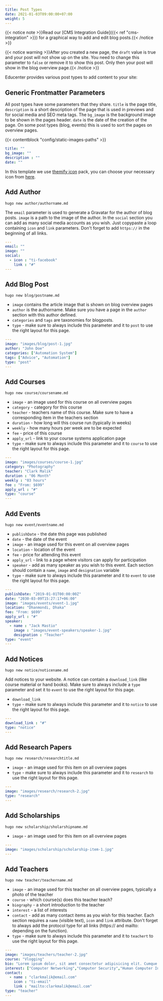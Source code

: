 ```yaml
---
title: Post Types
date: 2021-01-03T09:00:00+07:00
weight: 5
---
```


{{< notice note >}}Read our [CMS Integration Guide]({{< ref "cms-integration" >}}) for a graphical way to add and edit blog posts.{{< /notice >}}

{{< notice warning >}}After you created a new page, the `draft` value is true and your post will not show up on the site. You need to change this parameter to `false` or remove it to show this post. Only then your post will show in the blog overview page.{{< /notice >}}

Educenter provides various post types to add content to your site:

## Generic Frontmatter Parameters

All post types have some parameters that they share. `title` is the page title, `description` is a short description of the page that is used in previews and for social media and SEO meta tags. The `bg_image` is the background image to be shown in the pages header. `date` is the date of the creation of the page. On some post types (blog, events) this is used to sort the pages on overview pages.

{{< contentblock "config/static-images-paths" >}}

```yaml
title: ""
bg_image: ""
description : ""
date: ""
```

In this template we use [themify icon](https://themify.me/themify-icons) pack, you can choose your necessary icon from [here](https://themify.me/themify-icons).

## Add Author

```shell
hugo new author/authorname.md
```

The `email` parameter is used to generate a Gravatar for the author of blog posts. `image` is a path to the image of the author. In the `social` section you can add as many social media accounts as you wish. Just copypaste a loop containing `icon` and `link` parameters. Don't forget to add `https://` in the beginning of all links.

```yaml
---
email: ""
image: ""
social:
  - icon : "ti-facebook"
    link : "#"
---
```

## Add Blog Post

```shell
hugo new blog/postname.md
```

- `image` contains the article image that is shown on blog overview pages
- `author` is the authorname. Make sure you have a page in the `author` section with this author defined. 
- `categories` and `tags` are taxonomies for blogposts.
- `type` - make sure to always include this parameter and it to `post` to use the right layout for this page.

```yaml
---
image: "images/blog/post-1.jpg"
author: "John Doe"
categories: ["Automation System"]
tags: ["Advice", "Automation"]
type: "post"
---
```

## Add Courses

```shell
hugo new course/coursename.md
```

- `image` - an image used for this course on all overview pages
- `category` - category for this course
- `teacher` - teachers name of this course. Make sure to have a corresponding item in the teachers section
- `duration` - how long will this course run (typically in weeks)
- `weekly` - how many hours per week are to be expected
- `fee` - price of this course
- `apply_url` - link to your course systems application page
- `type` - make sure to always include this parameter and it to `course` to use the right layout for this page.

```yaml
---
image: "images/courses/course-1.jpg"
category: "Photography"
teacher: "Clark Malik"
duration : "06 Month"
weekly : "03 hours"
fee : "From: $699"
apply_url : "#"
type: "course"
---
```

## Add Events

```shell
hugo new event/eventname.md
```

- `publishDate` - the date this page was published
- `date` - the date of the event
- `image` - an image used for this event on all overview pages
- `location` - location of the event
- `fee` - price for attending this event
- `apply_url` - link to a page where visitors can apply for participation
- `speaker` - add as many speaker as you wish to this event. Each section should contain a `name`, `image` and `designation` variable
- `type` - make sure to always include this parameter and it to `event` to use the right layout for this page.

```yaml
---
publishDate: "2019-01-01T00:00:00Z"
date: "2030-03-09T15:27:17+06:00"
image: "images/events/event-1.jpg"
location: "Dhanmondi, Dhaka"
fee: "From: $699"
apply_url : "#"
speaker:
  - name : "Jack Mastio"
    image : "images/event-speakers/speaker-1.jpg"
    designation : "Teacher"
type: "event"
---
```

## Add Notices

```shell
hugo new notice/noticename.md
```

Add notices to your website. A notice can contain a `download_link` (like course material or hand books). Make sure to always include a `type` parameter and set it to `event` to use the right layout for this page.

- `download_link`
- `type` - make sure to always include this parameter and it to `notice` to use the right layout for this page.

```yaml
---
download_link : "#"
type: "notice"
---
```

## Add Research Papers

```shell
hugo new research/researchtitle.md
```

- `image` - an image used for this item on all overview pages
- `type` - make sure to always include this parameter and it to `research` to use the right layout for this page.

```yaml
---
image: "images/research/research-2.jpg"
type: "research"
---
```

## Add Scholarships

```shell
hugo new scholarship/sholarshipname.md
```
- `image` - an image used for this item on all overview pages

```yaml
---
image: "images/scholarship/scholarship-item-1.jpg"
---
```

## Add Teachers

```shell
hugo new teacher/teachername.md
```

- `image` - an image used for this teacher on all overview pages, typically a photo of the teacher
- `course` - which course(s) does this teacher teach?
- `biography` - a short introduction to the teacher
- `interest` - a list of interests
- `contact` - add as many contact items as you wish for this teacher. Each section requires a `name` (visible text), `icon` and `link` attribute. Don't forget to always add the protocol type for all links (https:// and mailto: depending on the function).
- `type` - make sure to always include this parameter and it to `teachert` to use the right layout for this page.

```yaml
---
image: "images/teachers/teacher-2.jpg"
course: "Vlogging"
bio: "Lorem ipsum dolor, sit amet consectetur adipisicing elit. Cumque accusamus tenetur ea harum delectus ab consequatur excepturi, odit qui in quo quia voluptate nam optio, culpa aspernatur. Error placeat iusto officia voluptas quae."
interest: ["Computer Networking","Computer Security","Human Computer Interfacing"]
contact:
  - name : "clarkmalik@email.com"
    icon : "ti-email"
    link : "mailto:clarkmalik@email.com"
type: "teacher"
---
```
